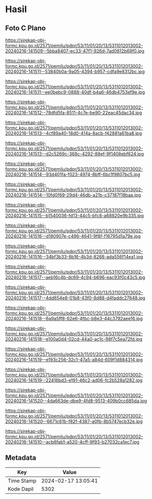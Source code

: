 # Hasil

## Foto C Plano

https://sirekap-obj-formc.kpu.go.id/2571/pemilu/pdpr/53/11/01/20/13/5311012013002-20240216-141509--5bba8407-ec33-47f1-926d-7ad0812b69f0.jpg

https://sirekap-obj-formc.kpu.go.id/2571/pemilu/pdpr/53/11/01/20/13/5311012013002-20240216-141511--53840b0a-9a05-4394-b957-cdfa9e8312bc.jpg

https://sirekap-obj-formc.kpu.go.id/2571/pemilu/pdpr/53/11/01/20/13/5311012013002-20240216-141511--ee0bebc9-0888-40df-b4a6-46db4753ef9e.jpg

https://sirekap-obj-formc.kpu.go.id/2571/pemilu/pdpr/53/11/01/20/13/5311012013002-20240216-141512--78dfd5fa-8511-4c7e-be90-22eac45dac34.jpg

https://sirekap-obj-formc.kpu.go.id/2571/pemilu/pdpr/53/11/01/20/13/5311012013002-20240216-141513--4cf89a40-18d0-414a-8acb-f42881a61ba8.jpg

https://sirekap-obj-formc.kpu.go.id/2571/pemilu/pdpr/53/11/01/20/13/5311012013002-20240216-141513--d2c5269c-368c-4292-88ef-9f1408ebf624.jpg

https://sirekap-obj-formc.kpu.go.id/2571/pemilu/pdpr/53/11/01/20/13/5311012013002-20240216-141514--93d401fa-f023-4974-8bff-6bc1f9807bc5.jpg

https://sirekap-obj-formc.kpu.go.id/2571/pemilu/pdpr/53/11/01/20/13/5311012013002-20240216-141514--10fd0f69-29d4-46db-a21b-c37187f18baa.jpg

https://sirekap-obj-formc.kpu.go.id/2571/pemilu/pdpr/53/11/01/20/13/5311012013002-20240216-141515--b1540036-fd13-44c5-bfc8-a68820e9b335.jpg

https://sirekap-obj-formc.kpu.go.id/2571/pemilu/pdpr/53/11/01/20/13/5311012013002-20240216-141516--d180907e-c496-4641-9f8f-f16795d1a79e.jpg

https://sirekap-obj-formc.kpu.go.id/2571/pemilu/pdpr/53/11/01/20/13/5311012013002-20240216-141516--34bf3b33-8b16-4b3d-8268-ada556f14ea1.jpg

https://sirekap-obj-formc.kpu.go.id/2571/pemilu/pdpr/53/11/01/20/13/5311012013002-20240216-141517--aeb16c4b-dc69-4c94-b696-eac93f0c43c5.jpg

https://sirekap-obj-formc.kpu.go.id/2571/pemilu/pdpr/53/11/01/20/13/5311012013002-20240216-141517--4dd654e8-01b8-43f0-8d88-d4faddc27648.jpg

https://sirekap-obj-formc.kpu.go.id/2571/pemilu/pdpr/53/11/01/20/13/5311012013002-20240216-141518--6a9a5ff8-62e6-4fbc-b8e3-44c3792aee16.jpg

https://sirekap-obj-formc.kpu.go.id/2571/pemilu/pdpr/53/11/01/20/13/5311012013002-20240216-141518--e100a0d4-02cd-44a0-ac1c-98f7c5ea72fd.jpg

https://sirekap-obj-formc.kpu.go.id/2571/pemilu/pdpr/53/11/01/20/13/5311012013002-20240216-141519--e193c256-32c1-47a5-a84d-609f1d884314.jpg

https://sirekap-obj-formc.kpu.go.id/2571/pemilu/pdpr/53/11/01/20/13/5311012013002-20240216-141519--22416bd3-e191-46c2-ad06-fc2b528a1282.jpg

https://sirekap-obj-formc.kpu.go.id/2571/pemilu/pdpr/53/11/01/20/13/5311012013002-20240216-141520--4da663de-dbe9-4fd8-9513-409b0cc685da.jpg

https://sirekap-obj-formc.kpu.go.id/2571/pemilu/pdpr/53/11/01/20/13/5311012013002-20240216-141520--6671c61b-f82f-4387-a0fb-8b5747ecb32e.jpg

https://sirekap-obj-formc.kpu.go.id/2571/pemilu/pdpr/53/11/01/20/13/5311012013002-20240216-141510--acb8fab1-a520-4cff-9f93-b27032ca1ec7.jpg


## Metadata

| Key        | Value               |
| ---------- | ------------------- |
| Time Stamp | 2024-02-17 13:05:41 |
| Kode Dapil | 5302                |



